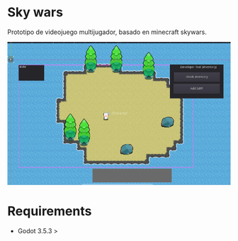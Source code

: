 # Sky wars

Prototipo de videojuego multijugador, basado en minecraft skywars.

![Alt text](images\portrait.png)

# Requirements

- Godot 3.5.3 >